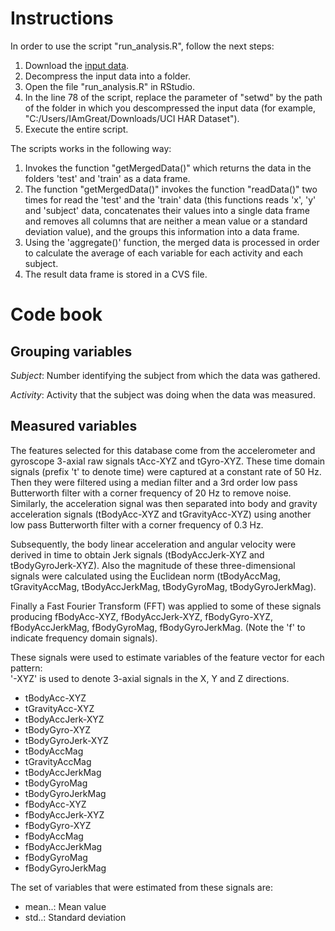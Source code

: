 # Instructions

In order to use the script "run_analysis.R", follow the next steps:

1.  Download the [input data](https://d396qusza40orc.cloudfront.net/getdata%2Fprojectfiles%2FUCI%20HAR%20Dataset.zip).
2.  Decompress the input data into a folder.
3.  Open the file "run_analysis.R" in RStudio.
4.  In the line 78 of the script, replace the parameter of "setwd" by the path of the folder in which you descompressed the input data (for example, "C:/Users/IAmGreat/Downloads/UCI HAR Dataset").
5.  Execute the entire script.

The scripts works in the following way:

1.  Invokes the function "getMergedData()" which returns the data in the folders 'test' and 'train' as a data frame.
2.  The function "getMergedData()" invokes the function "readData()" two times for read the 'test' and the 'train' data (this functions reads 'x', 'y' and 'subject' data, concatenates their values into a single data frame and removes all columns that are neither a mean value or a standard deviation value), and the groups this information into a data frame.
3.  Using the 'aggregate()' function, the merged data is processed in order to calculate the average of each variable for each activity and each subject.
4.  The result data frame is stored in a CVS file.

# Code book

## Grouping variables

*Subject*: Number identifying the subject from which the data was gathered.

*Activity*: Activity that the subject was doing when the data was measured.

## Measured variables

The features selected for this database come from the accelerometer and gyroscope 3-axial raw signals tAcc-XYZ and tGyro-XYZ. These time domain signals (prefix 't' to denote time) were captured at a constant rate of 50 Hz. Then they were filtered using a median filter and a 3rd order low pass Butterworth filter with a corner frequency of 20 Hz to remove noise. Similarly, the acceleration signal was then separated into body and gravity acceleration signals (tBodyAcc-XYZ and tGravityAcc-XYZ) using another low pass Butterworth filter with a corner frequency of 0.3 Hz. 

Subsequently, the body linear acceleration and angular velocity were derived in time to obtain Jerk signals (tBodyAccJerk-XYZ and tBodyGyroJerk-XYZ). Also the magnitude of these three-dimensional signals were calculated using the Euclidean norm (tBodyAccMag, tGravityAccMag, tBodyAccJerkMag, tBodyGyroMag, tBodyGyroJerkMag). 

Finally a Fast Fourier Transform (FFT) was applied to some of these signals producing fBodyAcc-XYZ, fBodyAccJerk-XYZ, fBodyGyro-XYZ, fBodyAccJerkMag, fBodyGyroMag, fBodyGyroJerkMag. (Note the 'f' to indicate frequency domain signals). 

These signals were used to estimate variables of the feature vector for each pattern:  
'-XYZ' is used to denote 3-axial signals in the X, Y and Z directions.

-  tBodyAcc-XYZ
-  tGravityAcc-XYZ
-  tBodyAccJerk-XYZ
-  tBodyGyro-XYZ
-  tBodyGyroJerk-XYZ
-  tBodyAccMag
-  tGravityAccMag
-  tBodyAccJerkMag
-  tBodyGyroMag
-  tBodyGyroJerkMag
-  fBodyAcc-XYZ
-  fBodyAccJerk-XYZ
-  fBodyGyro-XYZ
-  fBodyAccMag
-  fBodyAccJerkMag
-  fBodyGyroMag
-  fBodyGyroJerkMag

The set of variables that were estimated from these signals are: 

-  mean..: Mean value
-  std..: Standard deviation

